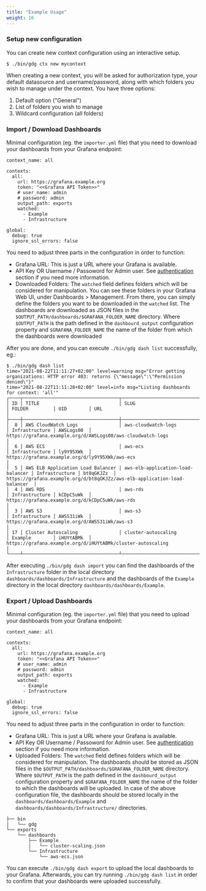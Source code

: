 ```yaml
---
title: "Example Usage"
weight: 16
---
```


### Setup new configuration

You can create new context configuration using an interactive setup.
```
$ ./bin/gdg ctx new mycontext
```

When creating a new context, you will be asked for authorization type, your default datasource and username/password, along with which folders you wish to manage under the context. You have three options:

1. Default option ("General")
2. List of folders you wish to manage
3. Wildcard configuration (all folders)

### Import / Download Dashboards

Minimal configuration (eg. the `importer.yml` file) that you need to download your dashboards from your Grafana endpoint:
```
context_name: all

contexts:
  all:
    url: https://grafana.example.org
    token: "<<Grafana API Token>>"
    # user_name: admin
    # password: admin
    output_path: exports
    watched:
      - Example
      - Infrastructure

global:
  debug: true
  ignore_ssl_errors: false
```
You need to adjust three parts in the configuration in order to function:
- Grafana URL: This is just a URL where your Grafana is available.
- API Key OR Username / Passoword for Admin user. See [authentication](configuration.md) section if you need more information.
- Downloaded Folders: The `watched` field defines folders which will be considered for manipulation. You can see these folders in your Grafana Web UI, under Dashboards > Management. From there, you can simply define the folders you want to be downloaded in the `watched` list. The dashboards are downloaded as JSON files in the `$OUTPUT_PATH/dashboards/$GRAFANA_FOLDER_NAME` directory. Where `$OUTPUT_PATH` is the path defined in the `dashbourd_output` configuration property and `$GRAFANA_FOLDER_NAME` the name of the folder from which the dashboards were downloaded

After you are done, and you can execute `./bin/gdg dash list` successfully, eg.:
```
$ ./bin/gdg dash list
time="2021-08-22T11:11:27+02:00" level=warning msg="Error getting organizations: HTTP error 403: returns {\"message\":\"Permission denied\"}"
time="2021-08-22T11:11:28+02:00" level=info msg="Listing dashboards for context: 'all'"
┌────┬───────────────────────────────────┬───────────────────────────────────┬────────────────┬────────────┬────────────────────────────────────────────────────────────────────────────┐
│ ID │ TITLE                             │ SLUG                              │ FOLDER         │ UID        │ URL                                                                        │
├────┼───────────────────────────────────┼───────────────────────────────────┼────────────────┼────────────┼────────────────────────────────────────────────────────────────────────────┤
│  8 │ AWS CloudWatch Logs               │ aws-cloudwatch-logs               │ Infrastructure │ AWSLogs00  │ https://grafana.example.org/d/AWSLogs00/aws-cloudwatch-logs                │
│  6 │ AWS ECS                           │ aws-ecs                           │ Infrastructure │ ly9Y95XWk  │ https://grafana.example.org/d/ly9Y95XWk/aws-ecs                            │
│  5 │ AWS ELB Application Load Balancer │ aws-elb-application-load-balancer │ Infrastructure │ bt8qGKJZz  │ https://grafana.example.org/d/bt8qGKJZz/aws-elb-application-load-balancer  │
│  4 │ AWS RDS                           │ aws-rds                           │ Infrastructure │ kCDpC5uWk  │ https://grafana.example.org/d/kCDpC5uWk/aws-rds                            │
│  3 │ AWS S3                            │ aws-s3                            │ Infrastructure │ AWSS31iWk  │ https://grafana.example.org/d/AWSS31iWk/aws-s3                             │
│ 17 │ Cluster Autoscaling               │ cluster-autoscaling               │ Example        │ iHUYtABMk  │ https://grafana.example.org/d/iHUYtABMk/cluster-autoscaling                │
└────┴───────────────────────────────────┴───────────────────────────────────┴────────────────┴────────────┴────────────────────────────────────────────────────────────────────────────┘
```
After executing `./bin/gdg dash import` you can find the dashboards of the `Infrastructure` folder in the local directory `dashboards/dashboards/Infrastructure` and the dashboards of the `Example` directory in the local directory `dashboards/dashboards/Example`.

### Export / Upload Dashboards

Minimal configuration (eg. the `importer.yml` file) that you need to upload your dashboards from your Grafana endpoint:
```
context_name: all

contexts:
  all:
    url: https://grafana.example.org
    token: "<<Grafana API Token>>"
    # user_name: admin
    # password: admin
    output_path: exports
    watched:
      - Example
      - Infrastructure

global:
  debug: true
  ignore_ssl_errors: false
```
You need to adjust three parts in the configuration in order to function:
- Grafana URL: This is just a URL where your Grafana is available.
- API Key OR Username / Passoword for Admin user. See [authentication](configuration.md) section if you need more information.
- Uploaded Folders: The `watched` field defines folders which will be considered for manipulation. The dashboards should be stored as JSON files in the `$OUTPUT_PATH/dashboards/$GRAFANA_FOLDER_NAME` directory. Where `$OUTPUT_PATH` is the path defined in the `dashbourd_output` configuration property and `$GRAFANA_FOLDER_NAME` the name of the folder to which the dashboards will be uploaded. In case of the above configuration file, the dashboards should be stored locally in the `dashboards/dashboards/Example` and `dashboards/dashboards/Infrastructure/` directories.

```
├── bin
|   └── gdg
└── exports
    └── dashboards
        ├── Example
        |   └── cluster-scaling.json
        └── Infrastructure
            └── aws-ecs.json
```
You can execute `./bin/gdg dash export` to upload the local dashboards to your Grafana. Afterwards, you can try running `./bin/gdg dash list` in order to confirm that your dashboards were uploaded successfully.
